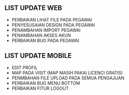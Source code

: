 ## LIST UPDATE WEB ##
- PERBAIKAN LIHAT FILE PADA PEGAWAI
- PENYESUSAIAN DESIGN PADA PEGAWAI
- PENAMBAHAN IMPORT PEGAWAI
- PENAMBAHAN AKSES AKUN
- PERBAIKAN BUG PADA PEGAWAI

## LIST UPDATE MOBILE ##
- EDIT PROFIL
- MAP PADA VISIT (MAP MASIH PAKAI LICENCI GRATIS)
- PENMBAHAN FILE UPLOAD PADA SEMUA PENGAJUAN
- PERBAIKAN BUG MENU BOTTOM
- PERBAIKAN FITUR LOGOUT
